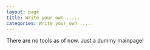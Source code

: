 ```yaml
---
layout: page
title: Write your own .....
categories: Write your own .....
---
```


There are no tools as of now. Just a dummy mainpage!
